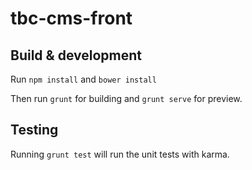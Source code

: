 # tbc-cms-front

## Build & development
Run `npm install` and `bower install`

Then run `grunt` for building and `grunt serve` for preview.

## Testing

Running `grunt test` will run the unit tests with karma.
